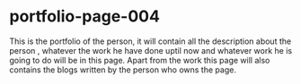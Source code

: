 # portfolio-page-004
 This is the portfolio of the person, it will contain all the description about the person , whatever the work he have done uptil now and whatever work he is going to do will be in this page. Apart from the work this page will also contains the blogs written by the person who owns the page.
